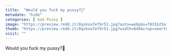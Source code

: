 ```yaml
---
title:  "Would you fuck my pussy?🥰"
metadate: "hide"
categories: [ God Pussy ]
image: "https://preview.redd.it/8qskou7ef9r51.jpg?auto=webp&s=f831b23a739960a4d349a02bbbe2c1aa621afaa5"
thumb: "https://preview.redd.it/8qskou7ef9r51.jpg?width=640&crop=smart&auto=webp&s=77b8f99e91b199638b28365f13ee554ee7d2c5c7"
visit: ""
---
```

Would you fuck my pussy?🥰
